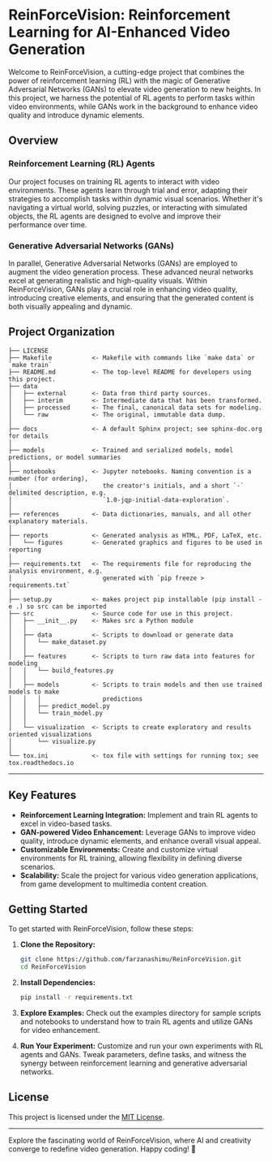 # ReinForceVision: Reinforcement Learning for AI-Enhanced Video Generation

Welcome to ReinForceVision, a cutting-edge project that combines the power of reinforcement learning (RL) with the magic of Generative Adversarial Networks (GANs) to elevate video generation to new heights. In this project, we harness the potential of RL agents to perform tasks within video environments, while GANs work in the background to enhance video quality and introduce dynamic elements.

## Overview

### Reinforcement Learning (RL) Agents

Our project focuses on training RL agents to interact with video environments. These agents learn through trial and error, adapting their strategies to accomplish tasks within dynamic visual scenarios. Whether it's navigating a virtual world, solving puzzles, or interacting with simulated objects, the RL agents are designed to evolve and improve their performance over time.

### Generative Adversarial Networks (GANs)

In parallel, Generative Adversarial Networks (GANs) are employed to augment the video generation process. These advanced neural networks excel at generating realistic and high-quality visuals. Within ReinForceVision, GANs play a crucial role in enhancing video quality, introducing creative elements, and ensuring that the generated content is both visually appealing and dynamic.

Project Organization
------------

    ├── LICENSE
    ├── Makefile           <- Makefile with commands like `make data` or `make train`
    ├── README.md          <- The top-level README for developers using this project.
    ├── data
    │   ├── external       <- Data from third party sources.
    │   ├── interim        <- Intermediate data that has been transformed.
    │   ├── processed      <- The final, canonical data sets for modeling.
    │   └── raw            <- The original, immutable data dump.
    │
    ├── docs               <- A default Sphinx project; see sphinx-doc.org for details
    │
    ├── models             <- Trained and serialized models, model predictions, or model summaries
    │
    ├── notebooks          <- Jupyter notebooks. Naming convention is a number (for ordering),
    │                         the creator's initials, and a short `-` delimited description, e.g.
    │                         `1.0-jqp-initial-data-exploration`.
    │
    ├── references         <- Data dictionaries, manuals, and all other explanatory materials.
    │
    ├── reports            <- Generated analysis as HTML, PDF, LaTeX, etc.
    │   └── figures        <- Generated graphics and figures to be used in reporting
    │
    ├── requirements.txt   <- The requirements file for reproducing the analysis environment, e.g.
    │                         generated with `pip freeze > requirements.txt`
    │
    ├── setup.py           <- makes project pip installable (pip install -e .) so src can be imported
    ├── src                <- Source code for use in this project.
    │   ├── __init__.py    <- Makes src a Python module
    │   │
    │   ├── data           <- Scripts to download or generate data
    │   │   └── make_dataset.py
    │   │
    │   ├── features       <- Scripts to turn raw data into features for modeling
    │   │   └── build_features.py
    │   │
    │   ├── models         <- Scripts to train models and then use trained models to make
    │   │   │                 predictions
    │   │   ├── predict_model.py
    │   │   └── train_model.py
    │   │
    │   └── visualization  <- Scripts to create exploratory and results oriented visualizations
    │       └── visualize.py
    │
    └── tox.ini            <- tox file with settings for running tox; see tox.readthedocs.io


--------



## Key Features

- **Reinforcement Learning Integration:** Implement and train RL agents to excel in video-based tasks.
- **GAN-powered Video Enhancement:** Leverage GANs to improve video quality, introduce dynamic elements, and enhance overall visual appeal.
- **Customizable Environments:** Create and customize virtual environments for RL training, allowing flexibility in defining diverse scenarios.
- **Scalability:** Scale the project for various video generation applications, from game development to multimedia content creation.

## Getting Started

To get started with ReinForceVision, follow these steps:

1. **Clone the Repository:**
   ```bash
   git clone https://github.com/farzanashimu/ReinForceVision.git
   cd ReinForceVision
   ```

2. **Install Dependencies:**
   ```bash
   pip install -r requirements.txt
   ```

3. **Explore Examples:**
   Check out the examples directory for sample scripts and notebooks to understand how to train RL agents and utilize GANs for video enhancement.

4. **Run Your Experiment:**
   Customize and run your own experiments with RL agents and GANs. Tweak parameters, define tasks, and witness the synergy between reinforcement learning and generative adversarial networks.


## License

This project is licensed under the [MIT License](LICENSE).

---

Explore the fascinating world of ReinForceVision, where AI and creativity converge to redefine video generation. Happy coding! 🚀
